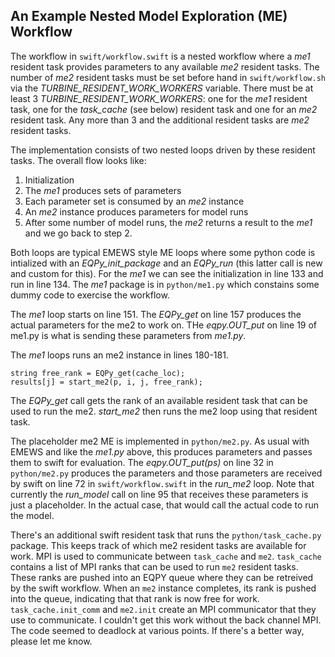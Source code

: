 ## An Example Nested Model Exploration (ME) Workflow ##

The workflow in `swift/workflow.swift` is a nested workflow where a *me1* resident
task provides parameters to any available *me2* resident tasks. The number of
*me2* resident tasks must be set before hand in `swift/workflow.sh` via
the *TURBINE_RESIDENT_WORK_WORKERS* variable. There must be at least 3
*TURBINE_RESIDENT_WORK_WORKERS*: one for the *me1* resident task, one for
the *task_cache* (see below) resident task and one for an *me2* 
resident task. Any more than 3 and the additional resident tasks are *me2*
resident tasks.


The implementation consists of two nested loops driven by these resident
tasks. The overall flow looks like:

1. Initialization
2. The *me1* produces sets of parameters
3. Each parameter set is consumed by an *me2* instance
4. An *me2* instance produces parameters for model runs
5. After some number of model runs, the *me2* returns a result to the *me1* and we go back to step 2.

Both loops are typical EMEWS style ME loops where some python code is intialized 
with an *EQPy_init_package* and an *EQPy_run* (this latter call is new and custom 
for this). For the *me1* we can see the initialization in line 133 and run in line 134. 
The *me1* package is in `python/me1.py` which constains some dummy code
to exercise the workflow.

The *me1* loop starts on line 151. The *EQPy_get* on line 157 produces the actual
parameters for the me2 to work on. THe *eqpy.OUT_put* on line 19 of 
me1.py is what is sending these parameters from *me1.py*.

The *me1* loops runs an me2 instance in lines 180-181.

```objc
string free_rank = EQPy_get(cache_loc);
results[j] = start_me2(p, i, j, free_rank);
```

The *EQPy_get* call gets the rank of an available resident task that can
be used to run the me2. *start_me2* then runs the
me2 loop using that resident task. 

The placeholder me2 ME is implemented in `python/me2.py`. 
As usual with EMEWS and like the *me1.py* above, this produces parameters and
passes them to swift for evaluation. The *eqpy.OUT_put(ps)* on line 32 in 
 `python/me2.py` produces the parameters and those parameters 
 are received by swift on line 72 in `swift/workflow.swift` in the *run_me2*
 loop. Note that currently the *run_model* call on line 95 that receives these parameters
 is just a placeholder. In the actual case, that would call the actual code to run the model.

 There's an additional swift resident task that runs the `python/task_cache.py` package.
 This keeps track of which me2 resident tasks are available for work. MPI is used to 
 communicate between `task_cache` and `me2`. `task_cache` contains a list of MPI ranks
 that can be used to run `me2` resident tasks. These ranks are pushed into an EQPY
 queue where they can be retreived by the swift workflow. When an `me2` instance completes, its rank is pushed into the queue, indicating that that rank is now free for work. `task_cache.init_comm` and `me2.init` create an MPI communicator that they
 use to communicate. I couldn't get this work without the back channel MPI. The code
 seemed to deadlock at various points. If there's a better way, please let me know.

